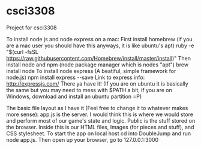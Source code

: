 # csci3308
Project for csci3308 


To install node js and node express on a mac:
	First install homebrew (if you are a mac user you should have this anyways, it is like ubuntu's apt)
	   ruby -e "$(curl -fsSL https://raw.githubusercontent.com/Homebrew/install/master/install)"
	Then install node and npm (node package manager which is nodes "apt")
	    brew install node
	To install node express (A beatiful, simple framework for node.js)
	    npm install express --save 
	Link to express info: http://expressjs.com/ 
	There ya have it! (If you are on ubuntu it is basically the same but you may need to mess with $PATH a bit, if you are on Windows, download and install an ubuntu partition =P)

The basic file layout as I have it (Feel free to change it to whatever makes more sense):
	app.js is the server. 
		I would think this is where we would store and perform most of our game's state and logic. 
	Public is the stuff stored on the browser. 
		Inside this is  our HTML files, Images (for pieces and stuff), and CSS stylesheet. 
	To start the app on local host cd into DoubleJump and run node app.js. Then open up your browser, go to 127.0.0.1:3000 


